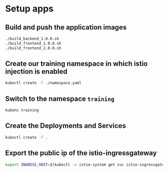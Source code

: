 # Setup apps

## Build and push the application images

```bash
./build_backend_1.0.0.sh
./build_frontend_1.0.0.sh
./build_frontend_2.0.0.sh
```

## Create our training namespace in which istio injection is enabled

```bash
kubectl create -f ./namespace.yaml
```

## Switch to the namespace `training`

```bash
kubens training
```

## Create the Deployments and Services

```bash
kubectl create -f .
```

## Export the public ip of the istio-ingressgateway

```bash
export INGRESS_HOST=$(kubectl -n istio-system get svc istio-ingressgateway -o jsonpath="{.status.loadBalancer.ingress[0].ip}")
```

